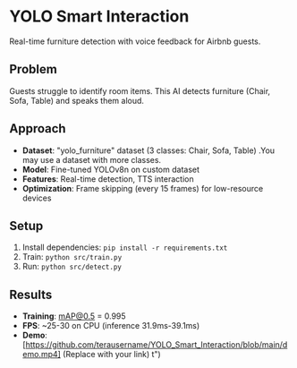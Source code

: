 # YOLO Smart Interaction
Real-time furniture detection with voice feedback for Airbnb guests.

## Problem
Guests struggle to identify room items. This AI detects furniture (Chair, Sofa, Table) and speaks them aloud.

## Approach
- **Dataset**:  "yolo_furniture" dataset (3 classes: Chair, Sofa, Table) .You may use a dataset with more classes.
- **Model**: Fine-tuned YOLOv8n on custom dataset
- **Features**: Real-time detection, TTS interaction
- **Optimization**: Frame skipping (every 15 frames) for low-resource devices

## Setup
1. Install dependencies: `pip install -r requirements.txt`
2. Train: `python src/train.py`
3. Run: `python src/detect.py`

## Results
- **Training**: mAP@0.5 = 0.995 
- **FPS**: ~25-30 on CPU (inference 31.9ms-39.1ms)
- **Demo**: [https://github.com/terausername/YOLO_Smart_Interaction/blob/main/demo.mp4] (Replace with your link)
t")
